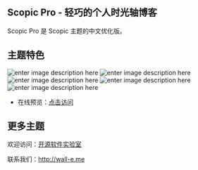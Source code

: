 ﻿## Scopic Pro - 轻巧的个人时光轴博客

Scopic Pro 是 Scopic 主题的中文优化版。


## 主题特色

![enter image description here](http://herothemes.com/tf/responsive-scopic.png)
![enter image description here](http://herothemes.com/tf/customize-scopic.png)
![enter image description here](http://herothemes.com/tf/scopic-embed.png)
![enter image description here](http://herothemes.com/tf/seo.png)
![enter image description here](http://herothemes.com/tf/elite.png)

* 在线预览：[点击访问](http://show.wall-e.me/)



## 更多主题

欢迎访问：[开源软件实验室](http://osslab.online/)

联系我们：http://wall-e.me

